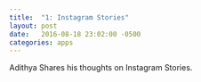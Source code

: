 ```yaml
---
title:  "1: Instagram Stories"
layout: post
date:   2016-08-18 23:02:00 -0500
categories: apps
---
```


Adithya Shares his thoughts on Instagram Stories. 

<script src="https://www.buzzsprout.com/64283.js?player=small" type="text/javascript" charset="utf-8"></script>

